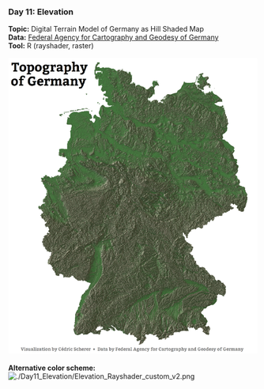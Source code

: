 ### Day 11: Elevation
**Topic:** Digital Terrain Model of Germany as Hill Shaded Map
<br>
**Data:** [Federal Agency for Cartography and Geodesy of Germany](https://www.bkg.bund.de/DE/Produkte-und-Services/Shop-und-Downloads/Digitale-Geodaten/Gelaendemodelle/Deutschland/DGM-Deutschland_cont.html)
<br>
**Tool:** R (rayshader, raster)
<br><br>
![./Day11_Elevation/Elevation_Rayshader_custom.png](https://raw.githubusercontent.com/Z3tt/30DayMapChallenge/master/contributions/Day11_Elevation/Elevation_Rayshader_custom.png)
<br><br>
**Alternative color scheme:**
![./Day11_Elevation/Elevation_Rayshader_custom_v2.png](https://raw.githubusercontent.com/Z3tt/30DayMapChallenge/master/Day11_Elevation/contributions/Elevation_Rayshader_custom_v2.png)

